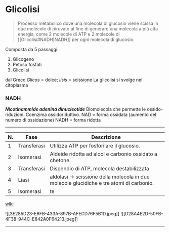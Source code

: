 # Glicolisi
> Processo metabolico dove una molecola di glucosio viene scissa in due molecole di piruvato al fine di generare una molecola a più alta energia, come 2 molecole di ATP e 2 molecole di [[Glicolisi#NADH|NADH]] per ogni molecola di glucosio. 

Composta da 5 passaggi: 


1. Glicogeno
2. Petoso fosfati
3. Glicolisi 

dal Greco *Glicos* = dolce; *lisis* = scissione
La glicolisi si svolge nel citoplasma 

### NADH
***Nicotinammide adenina dinucleotide***
Biomolecola che permette le ossido-riduzioni. Coenzima ossidoriduttivo. 
NAD = forma ossidata (aumento del numero di ossidazione)
NADH = forma ridotta

---

N. |Fase | Descrizione
----|-----|----------
1 |Transferasi|Utilizza ATP per fosforilare il glucosio. 
2 |Isomerasi|Aldeide ridotta ad alcol e carbonio ossidato a chetone.
3 |Transferasi|Dispendio di ATP, molecola destabilizzata
4 |Liasi|aldolasi -> scissione della molecola in due molecole glucidiche e tre atomi di carbonio. 
5|Isomerasi|te


[wiki]([](https://it.wikipedia.org/wiki/Glicolisi?wprov=sfti1))

![[3E285D23-E6FB-433A-897B-AFECD76F5B1D.jpeg]]
![[D28A4E2D-50FB-4F38-944C-E842A0F64213.jpeg]]

---



	



















